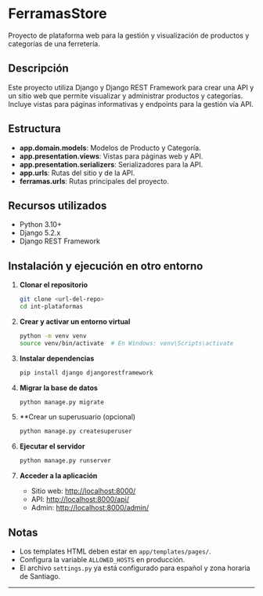 # FerramasStore

Proyecto de plataforma web para la gestión y visualización de productos y categorías de una ferretería.

## Descripción

Este proyecto utiliza Django y Django REST Framework para crear una API y un sitio web que permite visualizar y administrar productos y categorías. Incluye vistas para páginas informativas y endpoints para la gestión vía API.

## Estructura

- **app.domain.models**: Modelos de Producto y Categoría.
- **app.presentation.views**: Vistas para páginas web y API.
- **app.presentation.serializers**: Serializadores para la API.
- **app.urls**: Rutas del sitio y de la API.
- **ferramas.urls**: Rutas principales del proyecto.

## Recursos utilizados

- Python 3.10+
- Django 5.2.x
- Django REST Framework

## Instalación y ejecución en otro entorno

1. **Clonar el repositorio**
   ```bash
   git clone <url-del-repo>
   cd int-plataformas
   ```

2. **Crear y activar un entorno virtual**
   ```bash
   python -m venv venv
   source venv/bin/activate  # En Windows: venv\Scripts\activate
   ```

3. **Instalar dependencias**
   ```bash
   pip install django djangorestframework
   ```

4. **Migrar la base de datos**
   ```bash
   python manage.py migrate
   ```

5. **Crear un superusuario (opcional)
   ```bash
   python manage.py createsuperuser
   ```

6. **Ejecutar el servidor**
   ```bash
   python manage.py runserver
   ```

7. **Acceder a la aplicación**
   - Sitio web: [http://localhost:8000/](http://localhost:8000/)
   - API: [http://localhost:8000/api/](http://localhost:8000/api/)
   - Admin: [http://localhost:8000/admin/](http://localhost:8000/admin/)

## Notas

- Los templates HTML deben estar en `app/templates/pages/`.
- Configura la variable `ALLOWED_HOSTS` en producción.
- El archivo `settings.py` ya está configurado para español y zona horaria de Santiago.

---

